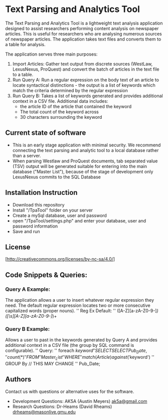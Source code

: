 # Text Parsing and Analytics Tool 

The Text Parsing and Analytics Tool is a lightweight text analysis application designed to assist researchers performing content analysis on newspaper articles. This is useful for researchers who are analysing numerous sources of newspaper articles. The application takes text files and converts them to a table for analysis. 

The application serves three main purposes:

1. Import Articles: Gather text output from discrete sources (WestLaw, LexusNexus, ProQuest) and convert the batch of articles in the text file to a table. 
2. Run Query A: Run a regular expression on the body text of an article to locate syntactical distinctions - the output is a list of keywords which match the criteria determined by the regular expression
3. Run Query B: Takes a list of keywords generated and provides additional context in a CSV file. Additional data includes: 
	-  the article ID of the article that contained the keyword  
	-  The total count of the keyword across 
	- 30 characters surrounding the keyword 


## Current state of software
- This is an early stage application with minimal security. We recommend connecting the text parsing and analytic tool to a local database rather than a server. 
- When parsing Westlaw and ProQuest documents,  tab separated value (TSV) output will be generated suitable for entering into the main database ("Master List"), because of the stage of development only LexusNexus commits to the SQL Database
		
## Installation Instruction
- Download this repository
- Install "/TpaTool" folder on your server
- Create a mySql database, user and password
- open "/TpaTool/settings.php" and enter your database, user and password information
- Save and run

## License
[http://creativecommons.org/licenses/by-nc-sa/4.0/]

## Code Snippets & Queries:

### Query A Example:
The application allows a user to insert whatever regular expression they need. The default regular expression locates two or more consecutive capitalized words (proper nouns).
'' Reg Ex Default: 
	'' ([A-Z][a-zA-Z0-9-]*)([\s][A-Z][a-zA-Z0-9-]*)+

### Query B Example:
Allows a user to past in the keywords generated by Query A and provides additional context in a CSV file (the group by SQL command is configurable). 
'' Query:
	'' foreach $keyword
		'' SELECT SELECT Pub_Date,
			'' count(*)
		'' FROM
			'' Master_List
		'' WHERE
			'' match(Article) against('$keyword')
		'' GROUP By // THIS MAY CHANGE
			'' Pub_Date;


## Authors

Contact us with questions or alternative uses for the software. 
- Development Questions: AK5A (Austin Meyers) ak5a@gmail.com
- Research Questions: Dr-Heams (David Rheams) drheams@masonlive.gmu.edu